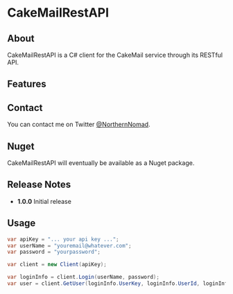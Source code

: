 # CakeMailRestAPI

## About

CakeMailRestAPI is a C# client for the CakeMail service through its RESTful API.

## Features


## Contact

You can contact me on Twitter [@NorthernNomad](https://twitter.com/northernnomad).

## Nuget

CakeMailRestAPI will eventually be available as a Nuget package.

## Release Notes

+ **1.0.0**    Initial release
 
## Usage

```csharp
var apiKey = "... your api key ...";
var userName = "youremail@whatever.com";
var password = "yourpassword";

var client = new Client(apiKey);

var loginInfo = client.Login(userName, password);
var user = client.GetUser(loginInfo.UserKey, loginInfo.UserId, loginInfo.ClientId);
```
